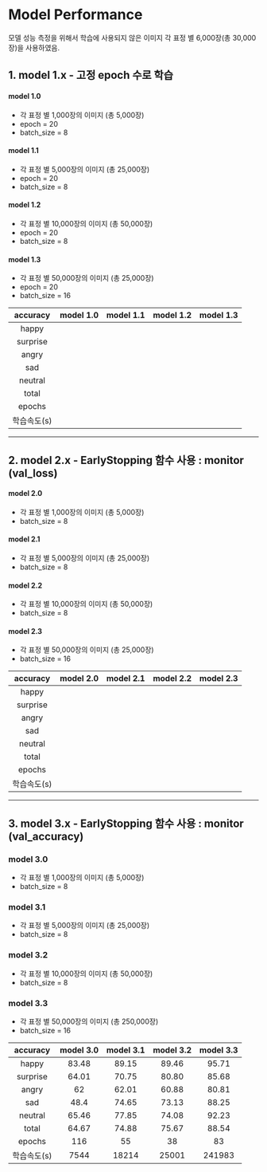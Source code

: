 # Model Performance
모델 성능 측정을 위해서 학습에 사용되지 않은 이미지 각 표정 별 6,000장(총 30,000장)을 사용하였음.

## 1. model 1.x - 고정 epoch 수로 학습
#### model 1.0
- 각 표정 별 1,000장의 이미지 (총 5,000장)
- epoch = 20
- batch_size = 8
#### model 1.1
- 각 표정 별 5,000장의 이미지 (총 25,000장)
- epoch = 20
- batch_size = 8
#### model 1.2
- 각 표정 별 10,000장의 이미지 (총 50,000장)
- epoch = 20
- batch_size = 8
#### model 1.3
- 각 표정 별 50,000장의 이미지 (총 25,000장)
- epoch = 20
- batch_size = 16

|accuracy|model 1.0|model 1.1|model 1.2|model 1.3|
|:-:|:-:|:-:|:-:|:-:|
|happy|||||
|surprise|||||
|angry|||||
|sad|||||
|neutral|||||
|total|||||
|epochs|||||
|학습속도(s)|||||
---

## 2. model 2.x - EarlyStopping 함수 사용 : monitor (val_loss)
#### model 2.0
- 각 표정 별 1,000장의 이미지 (총 5,000장)
- batch_size = 8
#### model 2.1
- 각 표정 별 5,000장의 이미지 (총 25,000장)
- batch_size = 8
#### model 2.2
- 각 표정 별 10,000장의 이미지 (총 50,000장)
- batch_size = 8
#### model 2.3
- 각 표정 별 50,000장의 이미지 (총 25,000장)
- batch_size = 16

|accuracy|model 2.0|model 2.1|model 2.2|model 2.3|
|:-:|:-:|:-:|:-:|:-:|
|happy|||||
|surprise|||||
|angry|||||
|sad|||||
|neutral|||||
|total|||||
|epochs|||||
|학습속도(s)|||||
---

## 3. model 3.x - EarlyStopping 함수 사용 : monitor (val_accuracy)
### model 3.0
- 각 표정 별 1,000장의 이미지 (총 5,000장)
- batch_size = 8

### model 3.1
- 각 표정 별 5,000장의 이미지 (총 25,000장)
- batch_size = 8

### model 3.2
- 각 표정 별 10,000장의 이미지 (총 50,000장)
- batch_size = 8

### model 3.3
- 각 표정 별 50,000장의 이미지 (총 250,000장)
- batch_size = 16

|accuracy|model 3.0|model 3.1|model 3.2|model 3.3|
|:-:|:-:|:-:|:-:|:-:|
|happy|83.48|89.15|89.46|95.71|
|surprise|64.01|70.75|80.80|85.68|
|angry|62|62.01|60.88|80.81|
|sad|48.4|74.65|73.13|88.25|
|neutral|65.46|77.85|74.08|92.23|
|total|64.67|74.88|75.67|88.54|
|epochs|116|55|38|83|
|학습속도(s)|7544|18214|25001|241983|

